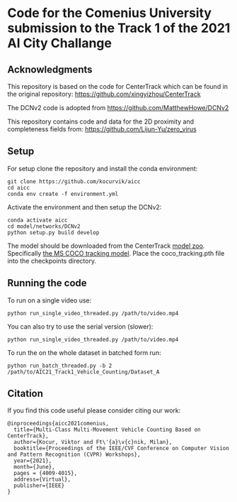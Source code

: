 # Code for the Comenius University submission to the Track 1 of the 2021 AI City Challange

## Acknowledgments

This repository is based on the code for CenterTrack which can be found in the original repository: https://github.com/xingyizhou/CenterTrack

The DCNv2 code is adopted from https://github.com/MatthewHowe/DCNv2

This repository contains code and data for the 2D proximity and completeness fields from: https://github.com/Lijun-Yu/zero_virus

## Setup

For setup clone the repository and install the conda environment:

```shell script
git clone https://github.com/kocurvik/aicc
cd aicc
conda env create -f environment.yml
```

Activate the environment and then setup the DCNv2:
```shell script
conda activate aicc
cd model/networks/DCNv2
python setup.py build develop
```

The model should be downloaded from the CenterTrack [model zoo](https://github.com/xingyizhou/CenterTrack/blob/master/readme/MODEL_ZOO.md). Specifically [the MS COCO tracking model](https://drive.google.com/open?id=1tJCEJmdtYIh8VuN8CClGNws3YO7QGd40). Place the coco_tracking.pth file into the checkpoints directory.

## Running the code

To run on a single video use:

```shell script
python run_single_video_threaded.py /path/to/video.mp4
```

You can also try to use the serial version (slower):
```shell script
python run_single_video_threaded.py /path/to/video.mp4
```

To run the on the whole dataset in batched form run:
```shell script
python run_batch_threaded.py -b 2 /path/to/AIC21_Track1_Vehicle_Counting/Dataset_A
```

## Citation

If you find this code useful please consider citing our work:

```
@inproceedings{aicc2021comenius,
  title={Multi-Class Multi-Movement Vehicle Counting Based on CenterTrack},
  author={Kocur, Viktor and Ft\'{a}\v{c}nik, Milan},
  booktitle={Proceedings of the IEEE/CVF Conference on Computer Vision and Pattern Recognition (CVPR) Workshops},
  year={2021},
  month={June},
  pages = {4009-4015},
  address={Virtual},
  publisher={IEEE}
}
```
